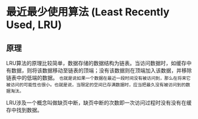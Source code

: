 # 最近最少使用算法 (Least Recently Used, LRU)

## 原理

LRU算法的原理比较简单，数据存储的数据结构为链表。当访问数据时，如缓存中有数据，则将该数据移动至链表的顶端；没有该数据则在顶端加入该数据，并移除链表中的低端的数据。
`也就是说如果一个数据在最近一段时间没有被访问到，那么在将来它被访问的可能性也很小。也就是说，当限定的空间已存满数据时，应当把最久没有被访问到的数据淘汰。`

LRU涉及一个概念叫做缺页中断，缺页中断的次数即一次访问过程时没有没有在缓存中找到数据。